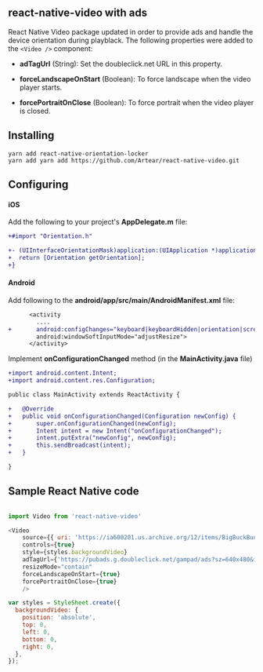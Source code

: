 ## react-native-video with ads

React Native Video package updated in order to provide ads and handle the device orientation during playblack. The following properties were added to the ```<Video />``` component:

* **adTagUrl** (String): Set the doubleclick.net URL in this property.

* **forceLandscapeOnStart** (Boolean): To force landscape when the video player starts.

* **forcePortraitOnClose** (Boolean): To force portrait when the video player is closed.

## Installing

```
yarn add react-native-orientation-locker
yarn add yarn add https://github.com/Artear/react-native-video.git
```

## Configuring

#### iOS

Add the following to your project's **AppDelegate.m** file:

```diff
+#import "Orientation.h"

+- (UIInterfaceOrientationMask)application:(UIApplication *)application supportedInterfaceOrientationsForWindow:(UIWindow *)window {
+  return [Orientation getOrientation];
+}
```

#### Android

Add following to the **android/app/src/main/AndroidManifest.xml** file:

```diff
      <activity
        ....
+       android:configChanges="keyboard|keyboardHidden|orientation|screenSize"
        android:windowSoftInputMode="adjustResize">
      </activity>
```

Implement **onConfigurationChanged** method (in the **MainActivity.java** file)

```diff
+import android.content.Intent;
+import android.content.res.Configuration;

public class MainActivity extends ReactActivity {

+   @Override
+   public void onConfigurationChanged(Configuration newConfig) {
+       super.onConfigurationChanged(newConfig);
+       Intent intent = new Intent("onConfigurationChanged");
+       intent.putExtra("newConfig", newConfig);
+       this.sendBroadcast(intent);
+   }

}
```

## Sample React Native code

```javascript

import Video from 'react-native-video'

<Video
    source={{ uri: 'https://ia600201.us.archive.org/12/items/BigBuckBunny_328/BigBuckBunny_512kb.mp4' }}
    controls={true}
    style={styles.backgroundVideo}
    adTagUrl={'https://pubads.g.doubleclick.net/gampad/ads?sz=640x480&iu=/124319096/external/single_ad_samples&ciu_szs=300x250&impl=s&gdfp_req=1&env=vp&output=vast&unviewed_position_start=1&cust_params=deployment%3Ddevsite%26sample_ct%3Dlinear&correlator='}
    resizeMode="contain"
    forceLandscapeOnStart={true}
    forcePortraitOnClose={true}
    />

var styles = StyleSheet.create({
  backgroundVideo: {
    position: 'absolute',
    top: 0,
    left: 0,
    bottom: 0,
    right: 0,
  },
});

```
